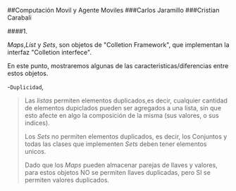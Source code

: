 ##Computación Movil y Agente Moviles
###Carlos Jaramillo
###Cristian Carabali

####1.

*Maps*,*List* y *Sets*, son objetos de "Colletion Framework", que implementan la interfaz "Colletion interfece".

En este punto, mostraremos algunas de las caracteristicas/diferencias entre estos objetos.

-`Duplicidad`, 

>Las *listas* permiten elementos duplicados,es decir, cualquier cantidad de elementos dupiclados pueden ser agregados a una lista, sin que esto afecte en algo la composición de la misma (sus valores, o sus indices).
>
>
>Los *Sets* no permiten elementos duplicados, es decir, los Conjuntos y todas las clases que implementen *Sets* deben tener elementos unicos.
>
>Dado que los *Maps* pueden almacenar parejas de llaves y valores, para estos objetos NO se permiten llaves duplicadas, pero SI se permiten valores duplicados.
>
